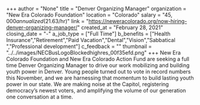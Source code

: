 +++
author = "None"
title = "Denver Organizing Manager"
organization = "New Era Colorado Foundation"
location = "Colorado"
salary = "$45,000 annualized ($21.63/hr)"
link = "https://neweracolorado.org/now-hiring-denver-organizing-manager/"
created_at = "February 28, 2021"
closing_date = "-"
a_job_type = ["Full Time"]
b_benefits = ["Health Insurance","Retirement","Paid Vacation","Dental","Vision","Sabbatical ","Professional development"]
c_feedback = ""
thumbnail = "../../images/NECBusLogoBlockedhighres_00f35efd.png"
+++
New Era Colorado Foundation and New Era Colorado Action Fund are seeking a full time Denver Organizing Manager to drive our work mobilizing and building youth power in Denver. Young people turned out to vote in record numbers this November, and we are harnessing that momentum to build lasting youth power in our state. We are making noise at the Capitol, registering democracy’s newest voters, and amplifying the volume of our generation one conversation at a time.